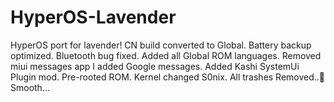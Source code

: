 # HyperOS-Lavender
HyperOS port for lavender!
CN build converted to Global.
Battery backup optimized.
Bluetooth bug fixed.
Added all Global ROM languages.
Removed miui messages app
I added Google messages.
Added Kashi SystemUi Plugin mod.
Pre-rooted ROM.
Kernel changed S0nix.
All trashes Removed..👻
Smooth...
